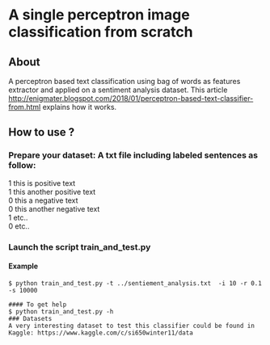 # A single perceptron image classification from scratch
## About
A perceptron based text classification using bag of words as features extractor and applied on a sentiment analysis dataset.
This article http://enigmater.blogspot.com/2018/01/perceptron-based-text-classifier-from.html explains how it works.
## How to use ?
### Prepare your dataset: A txt file including labeled sentences as follow:
1 this is positive text
<br>1    this another positive text
<br>0    this a negative text
<br>0    this another negative text
<br>1    etc..
<br>0    etc..
### Launch the script train_and_test.py
#### Example
```
$ python train_and_test.py -t ../sentiement_analysis.txt  -i 10 -r 0.1 -s 10000

#### To get help
$ python train_and_test.py -h
### Datasets
A very interesting dataset to test this classifier could be found in Kaggle: https://www.kaggle.com/c/si650winter11/data


